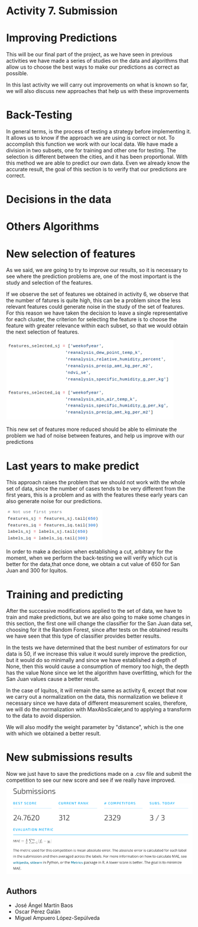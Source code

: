 # Activity 7. Submission

# Improving Predictions
This will be our final part of the project, as we have seen in previous activities we have made a series of studies on the data and algorithms that allow us to choose the best ways to make our predictions as correct as possible.

In this last activity we will carry out improvements on what is known so far, we will also discuss new approaches that help us with these improvements


# Back-Testing 

In general terms, is the process of testing a strategy before implementing it. It allows us to know if the approach we are using is correct or not.  To accomplish this function we work with our local data. We have made a division in two subsets, one for training and other one for testing. The selection is different between the cities, and it has been proportional. With this method we are able to predict our own data. Even we already know the accurate result, the goal of this section is to verify that our predictions are correct. 

# Decisions in the data

# Others Algorithms

# New selection of features
As we said, we are going to try to improve our results, so it is necessary to see where the prediction problems are, one of the most important is the study and selection of the features.

If we observe the set of features we obtained in activity 6, we observe that the number of fatures is quite high, this can be a problem since the less relevant features could generate noise in the study of the set of features. For this reason we have taken the decision to leave a single representative for each cluster, the criterion for selecting the feature is to choose the feature with greater relevance within each subset, so that we would obtain the next selection of features.

![New Selection Features](images/NewFeaturesSelection.png)

This new set of features more reduced should be able to eliminate the problem we had of noise between features, and help us improve with our predictions

# Last years to make predict
This approach raises the problem that we should not work with the whole set of data, since the number of cases tends to be very different from the first years, this is a problem and as with the features these early years can also generate noise for our predictions.

![Last Yeras Selection](images/LastYears.png)

In order to make a decision when establishing a cut, arbitrary for the moment, when we perform the back-testing we will verify which cut is better for the data,that once done, we obtain a cut value of 650 for San Juan and 300 for Iquitos.

# Training and predicting
After the successive modifications applied to the set of data, we have to train and make predictions, but we are also going to make some changes in this section, the first one will change the classifier for the San Juan data set, choosing for it the Random Forest, since after tests on the obtained results we have seen that this type of classifier provides better results.

In the tests we have determined that the best number of estimators for our data is 50, if we increase this value it would surely improve the prediction, but it would do so minimally and since we have established a depth of None, then this would cause a consumption of memory too high, the depth has the value None since we let the algorithm have overfitting, which for the San Juan values cause a better result.

In the case of Iquitos, it will remain the same as activity 6, except that now we carry out a normalization on the data, this normalization we believe it necessary since we have data of different measurement scales, therefore, we will do the normalization with MaxAbsScaler,and to applying a transform to the data to avoid dispersion.

We will also modify the weight parameter by "distance", which is the one with which we obtained a better result.

# New submissions results
Now we just have to save the predictions made on a .csv file and submit the competition to see our new score and see if we really have improved.
![Results Submission](images/Results.png)

## Authors
* José Ángel Martín Baos
* Oscar Pérez Galán
* Miguel Ampuero López-Sepúlveda

